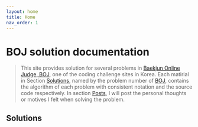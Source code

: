 ```yaml
---
layout: home
title: Home
nav_order: 1
---
```

# BOJ solution documentation
> This site provides solution for several problems in [Baekjun Online Judge, BOJ](https://www.acmicpc.net/), one of the coding challenge sites in Korea. Each matirial in Section [Solutions](##-solutions), named by the problem number of [BOJ](https://www.acmicpc.net/), contains the algorithm of each problem with consistent notation and the source code respectively. In section [Posts](##-posts), I will post the personal thoughts or motives I felt when solving the problem.
## Solutions
